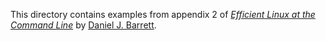This directory contains examples from appendix 2
of [*Efficient Linux at the Command Line*](https://efficientlinux.com/) by [Daniel J. Barrett](https://danieljbarrett.com).
